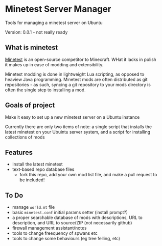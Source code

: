 # Minetest Server Manager

Tools for managing a minetest server on Ubuntu

Version: 0.0.1 - not really ready

## What is minetest

[Minetest](https://minetest.org) is an open-source competitor to Minecraft. WHat it lacks in polish it makes up in ease of modding and extensibility.

Minetest modding is done in lightweight Lua scripting, as opposed to heaview Java programming. Minetest mods are often distributed as git repositories - as such, syncing a git repository to your mods directory is often the single step to installing a mod.

## Goals of project

Make it easy to set up a new minetest server on a Ubuntu instance

Currently there are only two items of note: a single script that installs the latest minetest on your Ubuintu server system, and a script for installing collections of mods

## Features

* Install the latest minetest
* text-based repo database files
	* fork this repo, add your own mod list file, and make a pull request to be included!

## To Do

* manage `world.mt` file
* basic `minetest.conf` initial params setter (install prompt?)
* a proper searchable database of mods with descriptions, URL to description, and URL to source/ZIP (not necessarily github)
* firewall management assistant/notes
* tools to change freequency of spwans etc
* tools to change some behaviours (eg tree felling, etc)
